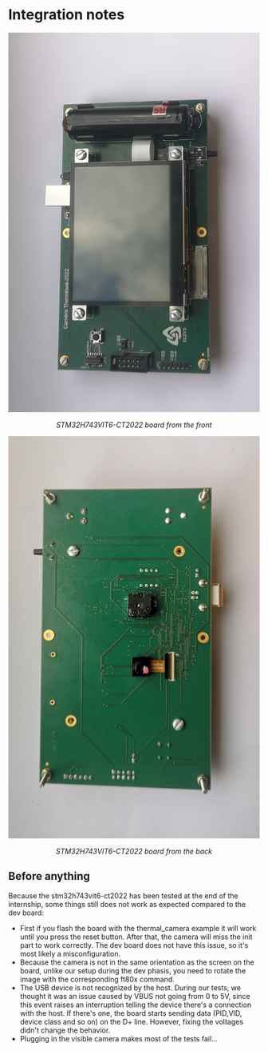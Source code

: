 # Integration notes

<p align="center">
  <img src="./images/thermal_camera_front.jpg" />
</p>
<p align="center">
<em>STM32H743VIT6-CT2022 board from the front</em>
</p>

<p align="center">
  <img src="./images/thermal_camera_back.jpg" />
</p>
<p align="center">
<em>STM32H743VIT6-CT2022 board from the back</em>
</p>
 
## Before anything

Because the stm32h743vit6-ct2022 has been tested at the end of the internship, some things still does not work as expected compared to the dev board: 
- First if you flash the board with the thermal_camera example it will work until you press the reset button. After that, the camera will miss the init part to work correctly. The dev board does not have this issue, so it's most likely a misconfiguration.
- Because the camera is not in the same orientation as the screen on the board, unlike our setup during the dev phasis, you need to rotate the image with the corresponding ft80x command.
- The USB device is not recognized by the host. During our tests, we thought it was an issue caused by VBUS not going from 0 to 5V, since this event raises an interruption telling the device there's a connection with the host. If there's one, the board starts sending data (PID,VID, device class and so on) on the D+ line. However, fixing the voltages didn't change the behavior.
- Plugging in the visible camera makes most of the tests fail...
